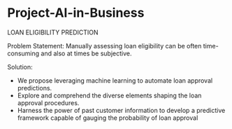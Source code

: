 # Project-AI-in-Business

LOAN ELIGIBILITY PREDICTION

Problem Statement: 
Manually assessing loan eligibility can be often time-consuming and also at times be subjective.

Solution: 
- We propose leveraging machine learning to automate loan approval predictions.
- Explore and comprehend the diverse elements shaping the loan approval procedures.
- Harness the power of past customer information to develop a predictive framework capable of gauging the probability of loan approval

